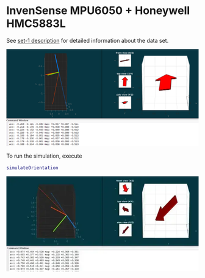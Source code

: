 # InvenSense MPU6050 + Honeywell HMC5883L

See [set-1 description](../../data/set-1/README.md) for detailed information
about the data set.

![Screenshot](readme/screenshot.png)

To run the simulation, execute

```matlab
simulateOrientation
```

![Animation](readme/set1.webp)
